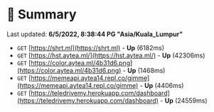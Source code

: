 # 📖 Summary
Last updated: **6/5/2022, 8:38:44 PG "Asia/Kuala_Lumpur"**

- `GET` [https://shrt.ml](https://shrt.ml) - **Up** (6182ms)
- `GET` [https://hst.aytea.ml/](https://hst.aytea.ml/) - **Up** (42306ms)
- `GET` [https://color.aytea.ml/4b31d6.png](https://color.aytea.ml/4b31d6.png) - **Up** (1468ms)
- `GET` [https://memeapi.aytea14.repl.co/gimme](https://memeapi.aytea14.repl.co/gimme) - **Up** (4406ms)
- `GET` [https://teledrivemy.herokuapp.com/dashboard](https://teledrivemy.herokuapp.com/dashboard) - **Up** (24559ms)
